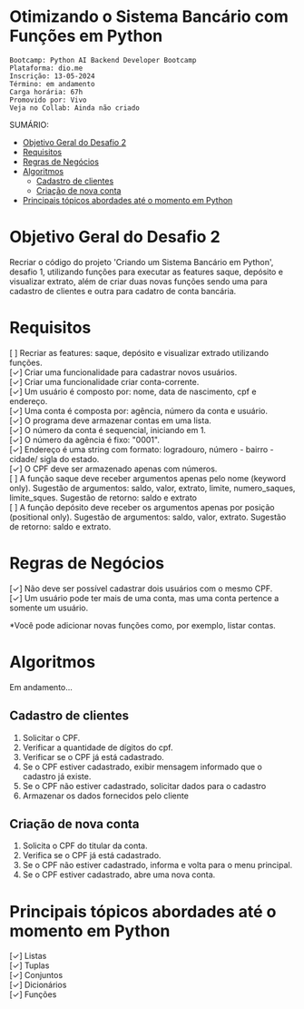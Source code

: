<h1>Otimizando o Sistema Bancário com Funções em Python</h1>

```
Bootcamp: Python AI Backend Developer Bootcamp
Plataforma: dio.me
Inscrição: 13-05-2024
Término: em andamento
Carga horária: 67h
Promovido por: Vivo
Veja no Collab: Ainda não criado
```

SUMÁRIO:
- [Objetivo Geral do Desafio 2](#objetivo-geral-do-desafio-2)
- [Requisitos](#requisitos)
- [Regras de Negócios](#regras-de-negócios)
- [Algoritmos](#algoritmos)
  - [Cadastro de clientes](#cadastro-de-clientes)
  - [Criação de nova conta](#criação-de-nova-conta)
- [Principais tópicos abordades até o momento em Python](#principais-tópicos-abordades-até-o-momento-em-python)


# Objetivo Geral do Desafio 2
Recriar o código do projeto 'Criando um Sistema Bancário em Python', desafio 1, utilizando funções para executar as features saque, depósito e visualizar extrato, além de criar duas novas funções sendo uma para cadastro de clientes e outra para cadatro de conta bancária. <br />

# Requisitos
[ ] Recriar as features: saque, depósito e visualizar extrado utilizando funções. <br />
[✓] Criar uma funcionalidade para cadastrar novos usuários. <br />
[✓] Criar uma funcionalidade criar conta-corrente. <br />
[✓] Um usuário é composto por: nome, data de nascimento, cpf e endereço. <br />
[✓] Uma conta é composta por: agência, número da conta e usuário. <br />
[✓] O programa deve armazenar contas em uma lista. <br />
[✓] O número da conta é sequencial, iniciando em 1. <br />
[✓] O número da agência é fixo: "0001". <br />
[✓] Endereço é uma string com formato: logradouro, número - bairro - cidade/ sigla do estado. <br />
[✓] O CPF deve ser armazenado apenas com números. <br />
[ ] A função saque deve receber argumentos apenas pelo nome (keyword only). Sugestão de argumentos: saldo, valor, extrato, limite, numero_saques, limite_sques. Sugestão de retorno: saldo e extrato <br />
[ ] A função depósito deve receber os argumentos apenas por posição (positional only). Sugestão de argumentos:  saldo, valor, extrato. Sugestão de retorno: saldo e extrato. <br />


# Regras de Negócios
[✓] Não deve ser possível cadastrar dois usuários com o mesmo CPF.<br />
[✓] Um usuário pode ter mais de uma conta, mas uma conta pertence a somente um usuário.<br />

*Você pode adicionar novas funções como, por exemplo, listar contas.

# Algoritmos

Em andamento...

## Cadastro de clientes
1. Solicitar o CPF.
2. Verificar a quantidade de dígitos do cpf.
3. Verificar se o CPF já está cadastrado.
4. Se o CPF estiver cadastrado, exibir mensagem informado que o cadastro já existe.
5. Se o CPF não estiver cadastrado, solicitar dados para o cadastro
6. Armazenar os dados fornecidos pelo cliente

## Criação de nova conta
1. Solicita o CPF do titular da conta.
2. Verifica se o CPF já está cadastrado.
3. Se o CPF não estiver cadastrado, informa e volta para o menu principal.
4. Se o CPF estiver cadastrado, abre uma nova conta.



# Principais tópicos abordades até o momento em Python

[✓] Listas <br />
[✓] Tuplas <br />
[✓] Conjuntos <br />
[✓] Dicionários <br />
[✓] Funções  <br />


